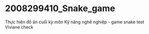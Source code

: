 # 2008299410_Snake_game
Thực hiện đồ án cuối kỳ môn Kỹ năng nghề nghiệp - game snake
test
Viviane check
